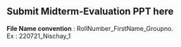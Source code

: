 ## Submit Midterm-Evaluation PPT here
**File Name convention** : RollNumber_FirstName_Groupno. <br>
Ex : 220721_Nischay_1 <br>

